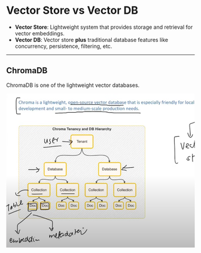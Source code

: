 # Vector Store vs Vector DB

- **Vector Store**: Lightweight system that provides storage and retrieval for vector embeddings.
- **Vector DB**: Vector store **plus** traditional database features like concurrency, persistence, filtering, etc.

---

## ChromaDB

ChromaDB is one of the lightweight vector databases.

![ChromaDB Logo](image.png)
